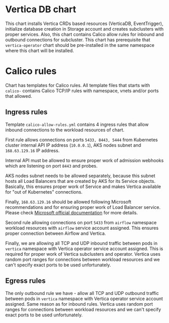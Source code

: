 # Vertica DB chart

This chart installs Vertica CRDs based resources (VerticaDB, EventTrigger), initialize database creation in Storage account and creates subclusters with proper services. Also, this chart contains Calico allow rules for inbound and outbound connections for subcluster. This chart has prerequisite that `vertica-operator` chart should be pre-installed in the same namespace where this chart will be installed.

# Calico rules

Chart has templates for Calico rules. All template files that starts with `calico-` contains Calico TCP/IP rules with namespace, vnets and/or ports that allowed.

## Ingress rules

Template `calico-allow-rules.yml` contains 4 ingress rules that allow inbound connections to the workload resources of chart.

First rule allows connections on ports `5433, 8443, 5444` from Kubernetes cluster internal API IP address (`10.0.0.1`), AKS nodes subnet and `168.63.129.16` IP address.

Internal API must be allowed to ensure proper work of admission webhooks which are listening on port `8443` and probes.

AKS nodes subnet needs to be allowed separately, because this subnet hosts all Load Balancers that are created by AKS for its Service objects. Basically, this ensures proper work of Service and makes Vertica available for "out of Kubernetes" connections.

Finally, `168.63.129.16` should be allowed following Microsoft recommendations and for ensuring proper work of Load Balancer service. Please check [Microsoft official documentation](https://learn.microsoft.com/en-us/azure/virtual-network/what-is-ip-address-168-63-129-16) for more details. 

Second rule allowing connections on port `5433` from `airflow` namespace workload resources with `airflow` service account assigned. This ensures proper connection between Airflow and Vertica.

Finally, we are allowing all TCP and UDP inbound traffic between pods in `vertica` namespace with Vertica operator service account assigned. This is required for proper work of Vertica subclusters and operator. Vertica uses random port ranges for connections between workload resources and we can't specify exact ports to be used unfortunately.

## Egress rules

The only outbound rule we have - allow all TCP and UDP outbound traffic between pods in `vertica` namespace with Vertica operator service account assigned. Same reason as for inbound rules. Vertica uses random port ranges for connections between workload resources and we can't specify exact ports to be used unfortunately.